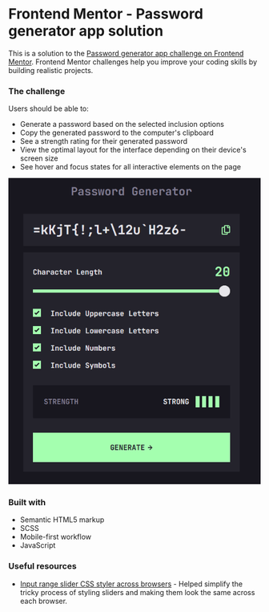 # Frontend Mentor - Password generator app solution

This is a solution to the [Password generator app challenge on Frontend Mentor](https://www.frontendmentor.io/challenges/password-generator-app-Mr8CLycqjh). Frontend Mentor challenges help you improve your coding skills by building realistic projects. 

### The challenge

Users should be able to:

- Generate a password based on the selected inclusion options
- Copy the generated password to the computer's clipboard
- See a strength rating for their generated password
- View the optimal layout for the interface depending on their device's screen size
- See hover and focus states for all interactive elements on the page

![](./screenshot.PNG)

### Built with

- Semantic HTML5 markup
- SCSS
- Mobile-first workflow
- JavaScript

### Useful resources

- [Input range slider CSS styler across browsers](https://toughengineer.github.io/demo/slider-styler/slider-styler.html) - Helped simplify the tricky process of styling sliders and making them look the same across each browser.
